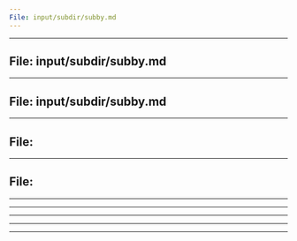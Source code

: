 ```yaml
---
File: input/subdir/subby.md
---
```


---
File: input/subdir/subby.md
---

---
File: input/subdir/subby.md
---

---
File: 
---

---
File: 
---



---


---


---


---


---
